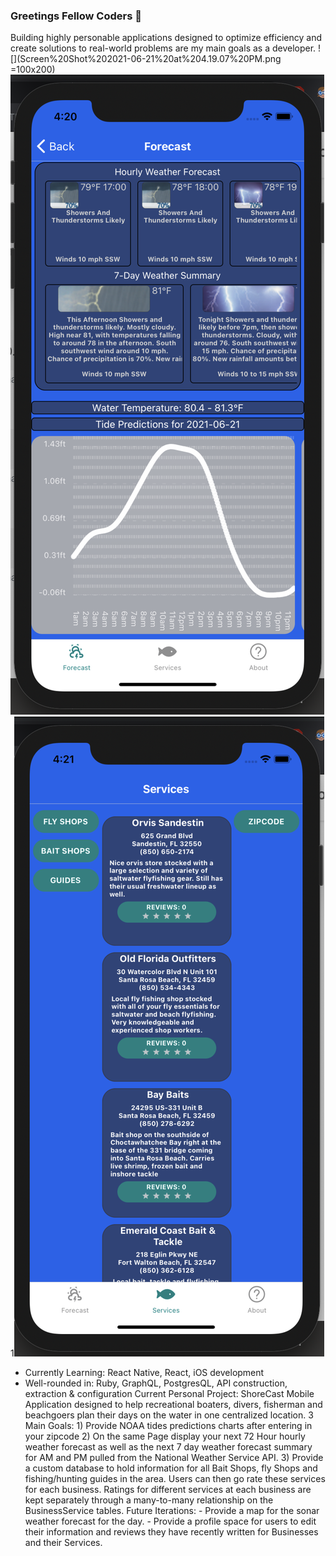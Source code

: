 ### Greetings Fellow Coders 👋

Building highly personable applications designed to optimize efficiency and create solutions to real-world problems are my main goals as a developer.
![](Screen%20Shot%202021-06-21%20at%204.19.07%20PM.png =100x200)
![](Screen%20Shot%202021-06-21%20at%204.20.32%20PM.png)
1![](Screen%20Shot%202021-06-21%20at%204.21.12%20PM.png)
- Currently Learning: React Native, React, iOS development
- Well-rounded in: Ruby, GraphQL, PostgresQL, API construction, extraction & configuration
Current Personal Project: ShoreCast
Mobile Application designed to help recreational boaters, divers, fisherman and beachgoers plan their days on the water in one centralized location.
3 Main Goals: 1) Provide NOAA tides predictions charts after entering in your zipcode
              2) On the same Page display your next 72 Hour hourly weather forecast as well as the next 7 day weather forecast summary for AM and PM pulled                  from the National Weather Service API.
              3) Provide a custom database to hold information for all Bait Shops, fly Shops and fishing/hunting guides in the area. Users can then go rate                  these services for each business. Ratings for different services at each business are kept separately through a many-to-many relationship                  on the BusinessService tables.
Future Iterations: 
        - Provide a map for the sonar weather forecast for the day.
        - Provide a profile space for users to edit their information and reviews they have recently written for Businesses and their Services.
           
                  

